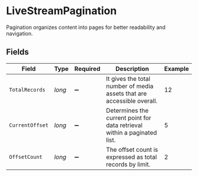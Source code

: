 # LiveStreamPagination

Pagination organizes content into pages for better readability and navigation.


## Fields

| Field                                                                    | Type                                                                     | Required                                                                 | Description                                                              | Example                                                                  |
| ------------------------------------------------------------------------ | ------------------------------------------------------------------------ | ------------------------------------------------------------------------ | ------------------------------------------------------------------------ | ------------------------------------------------------------------------ |
| `TotalRecords`                                                           | *long*                                                                   | :heavy_minus_sign:                                                       | It gives the total number of media assets that are accessible overall.   | 12                                                                       |
| `CurrentOffset`                                                          | *long*                                                                   | :heavy_minus_sign:                                                       | Determines the current point for data retrieval within a paginated list. | 5                                                                        |
| `OffsetCount`                                                            | *long*                                                                   | :heavy_minus_sign:                                                       | The offset count is expressed as total records by limit.                 | 2                                                                        |